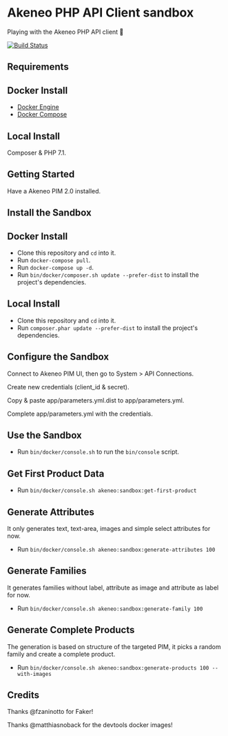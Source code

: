 # Akeneo PHP API Client sandbox

Playing with the Akeneo PHP API client :rocket:

[![Build Status](https://travis-ci.org/nidup/akeneo-php-client-sandbox.png)](https://travis-ci.org/nidup/akeneo-php-client-sandbox)

## Requirements

## Docker Install

- [Docker Engine](https://docs.docker.com/engine/installation/)
- [Docker Compose](https://docs.docker.com/compose/install/)

## Local Install

Composer & PHP 7.1.

## Getting Started

Have a Akeneo PIM 2.0 installed.

## Install the Sandbox

## Docker Install

- Clone this repository and `cd` into it.
- Run `docker-compose pull`.
- Run `docker-compose up -d`.
- Run `bin/docker/composer.sh update --prefer-dist` to install the project's dependencies.

## Local Install

- Clone this repository and `cd` into it.
- Run `composer.phar update --prefer-dist` to install the project's dependencies.

## Configure the Sandbox

Connect to Akeneo PIM UI, then go to System > API Connections.

Create new credentials (client_id & secret).

Copy & paste app/parameters.yml.dist to app/parameters.yml.

Complete app/parameters.yml with the credentials.

## Use the Sandbox

- Run `bin/docker/console.sh` to run the `bin/console` script.

## Get First Product Data

- Run `bin/docker/console.sh akeneo:sandbox:get-first-product`

## Generate Attributes

It only generates text, text-area, images and simple select attributes for now.

- Run `bin/docker/console.sh akeneo:sandbox:generate-attributes 100`

## Generate Families

It generates families without label, attribute as image and attribute as label for now.

- Run `bin/docker/console.sh akeneo:sandbox:generate-family 100`

## Generate Complete Products

The generation is based on structure of the targeted PIM, it picks a random family and create a complete product.

- Run `bin/docker/console.sh akeneo:sandbox:generate-products 100 --with-images`

## Credits

Thanks @fzaninotto for Faker!

Thanks @matthiasnoback for the devtools docker images!
